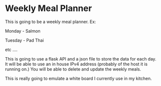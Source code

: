 # Weekly Meal Planner

This is going to be a weekly meal planner. Ex:

Monday - Salmon

Tuesday - Pad Thai 

etc ....

This is going to use a flask API and a json file to store the data for each day. It will be able to use an in house IPv4 address (probably of the host it is running on.) You will be able to delete and update the weekly meals. 

This is really going to emulate a white board I currently use in my kitchen. 

